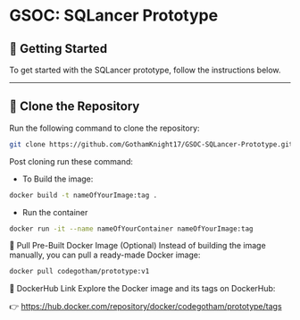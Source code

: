 # GSOC: SQLancer Prototype

## 🚀 Getting Started

To get started with the SQLancer prototype, follow the instructions below.

---

## 🔧 Clone the Repository

Run the following command to clone the repository:

```bash
git clone https://github.com/GothamKnight17/GSOC-SQLancer-Prototype.git
```

Post cloning run these command:
   
   - To Build the image:
   ```bash
   docker build -t nameOfYourImage:tag .
   ```
   
   - Run the container
   ```bash
   docker run -it --name nameOfYourContainer nameOfYourImage:tag
   ```
  
🐳 Pull Pre-Built Docker Image (Optional)
Instead of building the image manually, you can pull a ready-made Docker image:

```bash
docker pull codegotham/prototype:v1
```

🔗 DockerHub Link
Explore the Docker image and its tags on DockerHub:

👉 https://hub.docker.com/repository/docker/codegotham/prototype/tags
